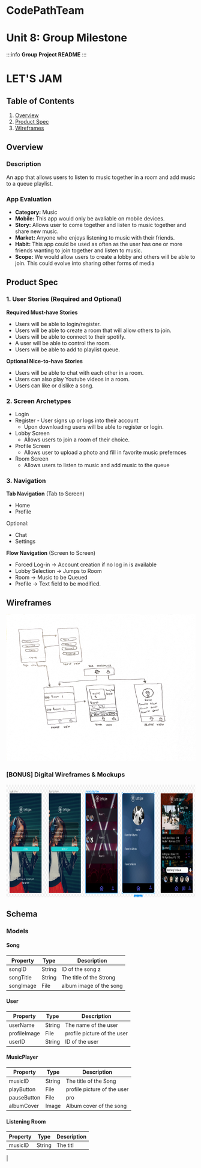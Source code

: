 # CodePathTeam
Unit 8: Group Milestone 
===

:::info
**Group Project README**
:::

# LET'S JAM

## Table of Contents
1. [Overview](#Overview)
1. [Product Spec](#Product-Spec)
1. [Wireframes](#Wireframes)

## Overview
### Description
An app that allows users to listen to music together in a room and add music to a queue playlist.

### App Evaluation
- **Category:** Music
- **Mobile:** This app would only be avaliable on mobile devices.
- **Story:** Allows user to come together and listen to music together and share new music. 
- **Market:** Anyone who enjoys listening to music with their friends.
- **Habit:** This app could be used as often as the user has one or more friends wanting to join together and listen to music.
- **Scope:** We would allow users to create a lobby and others will be able to join. This could evolve into sharing other forms of media

## Product Spec
### 1. User Stories (Required and Optional)

**Required Must-have Stories**

* Users will be able to login/register.
* Users will be able to create a room that will allow others to join.
* Users will be able to connect to their spotify.
* A user will be able to control the room.
* Users will be able to add to playlist queue.


**Optional Nice-to-have Stories**

* Users will be able to chat with each other in a room.
* Users can also play Youtube videos in a room.
* Users can like or dislike a song.

### 2. Screen Archetypes

* Login 
* Register - User signs up or logs into their account
   * Upon downloading users will be able to register or login.
* Lobby Screen 
   * Allows users to join a room of their choice.
* Profile Screen 
   * Allows user to upload a photo and fill in favorite music prefernces
* Room Screen
   * Allows users to listen to music and add music to the queue

### 3. Navigation

**Tab Navigation** (Tab to Screen)

* Home
* Profile


Optional:
* Chat
* Settings

**Flow Navigation** (Screen to Screen)
* Forced Log-in -> Account creation if no log in is available
* Lobby Selection -> Jumps to Room
* Room -> Music to be Queued 
* Profile -> Text field to be modified. 


## Wireframes
<img src="wireframe.png" width=800><br>

### [BONUS] Digital Wireframes & Mockups
<img src="mockup.png" height=300 width=800>

## Schema 
### Models
#### Song

   | Property      | Type     | Description |
   | ------------- | -------- | ------------|
   | songID        | String   | ID of the song    z |
   | songTitle     | String   | The title of the Strong |
   | songImage     | File     | album image of the song |


#### User

   | Property      | Type     | Description |
   | ------------- | -------- | ------------|
   | userName      | String   | The name of the user |
   | profileImage  | File     | profile picture of the user |
   | userID        | String   | ID of the user

#### MusicPlayer

   | Property      | Type     | Description |
   | ------------- | -------- | ------------|
   | musicID       | String   | The title of the Song |
   | playButton    | File     | profile picture of the user |
   | pauseButton   | File     | pro |
   | albumCover    | Image    | Album cover of the song
   
   

#### Listening Room

   | Property      | Type     | Description |
   | ------------- | -------- | ------------|
   | musicID       | String   | The titl |
   | 


